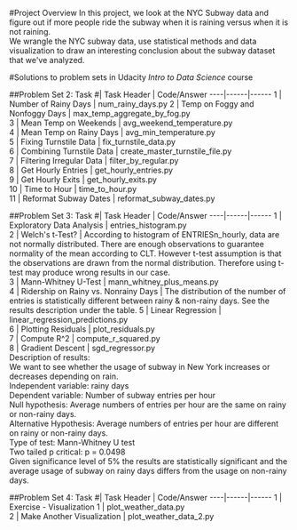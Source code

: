 #Project Overview
In this project, we look at the NYC Subway data and figure out if more people ride the subway when it is raining versus when it is not raining.  
We wrangle the NYC subway data, use statistical methods and data visualization to draw an interesting conclusion about the subway dataset that we've analyzed.

#Solutions to problem sets in Udacity *Intro to Data Science* course

##Problem Set 2:
Task #| Task Header | Code/Answer
----|------|------
1 | Number of Rainy Days | num_rainy_days.py
2 | Temp on Foggy and Nonfoggy Days | max_temp_aggregate_by_fog.py  
3 | Mean Temp on Weekends | avg_weekend_temperature.py   
4 | Mean Temp on Rainy Days | avg_min_temperature.py  
5 | Fixing Turnstile Data | fix_turnstile_data.py  
6 | Combining Turnstile Data | create_master_turnstile_file.py  
7 | Filtering Irregular Data | filter_by_regular.py  
8 | Get Hourly Entries | get_hourly_entries.py  
9 | Get Hourly Exits | get_hourly_exits.py  
10 | Time to Hour | time_to_hour.py  
11 | Reformat Subway Dates | reformat_subway_dates.py  

##Problem Set 3:
Task #| Task Header | Code/Answer
----|------|------
1 | Exploratory Data Analysis | entries_histogram.py  
2 | Welch's t-Test? | According to histogram of ENTRIESn_hourly, data are not normally distributed. There are enough observations to guarantee normality of the mean according to CLT. However t-test assumption is that the observations are drawn from the normal distribution. Therefore using t-test may produce wrong results in our case.  
3 | Mann-Whitney U-Test | mann_whitney_plus_means.py  
4 | Ridership on Rainy vs. Nonrainy Days |  The distribution of the number of entries is statistically different between rainy & non-rainy days. See the results description under the table.
5 | Linear Regression | linear_regression_predictions.py  
6 | Plotting Residuals | plot_residuals.py  
7 | Compute R^2 | compute_r_squared.py  
8 | Gradient Descent | sgd_regressor.py   
Description of results:  
We want to see whether the usage of subway in New York increases or decreases depending on rain.  
Independent variable: rainy days  
Dependent variable: Number of subway entries per hour  
Null hypothesis: Average numbers of entries per hour are the same on rainy or non-rainy days.  
Alternative Hypothesis: Average numbers of entries per hour are different on rainy or non-rainy days.  
Type of test: Mann-Whitney U test  
Two tailed p critical: p = 0.0498  
Given significance level of 5% the results are statistically significant and the average usage of subway on rainy days differs from the usage on non-rainy days.  

##Problem Set 4:
Task #| Task Header | Code/Answer
----|------|------
1 | Exercise - Visualization 1 | plot_weather_data.py   
2 | Make Another Visualization | plot_weather_data_2.py   
